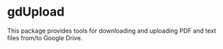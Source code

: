 # gdUpload
 This package provides tools for downloading and uploading PDF and text files from/to Google Drive.
